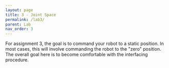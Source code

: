 ```yaml
---
layout: page
title: 3 - Joint Space
permalink: /lab3/
parent: Lab
nav_order: 3
---
```


For assignment 3, the goal is to command your robot to a static position. In most cases, this will involve commanding the robot to the "zero" position. The overall goal here is to become comfortable with the interfacing procedure.